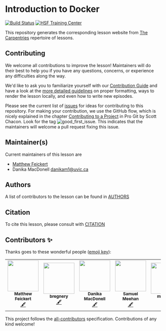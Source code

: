 # Introduction to Docker
[![Build Status](https://travis-ci.org/hsf-training/hsf-training-docker.svg?branch=gh-pages)](https://travis-ci.org/hsf-training/hsf-training-docker)
[![HSF Training Center](https://img.shields.io/badge/HSF%20Training%20Center-browse-ff69b4)](https://hepsoftwarefoundation.org/training/curriculum.html)

This repository generates the corresponding lesson website from [The Carpentries](https://carpentries.org/) repertoire of lessons.

## Contributing

We welcome all contributions to improve the lesson! Maintainers will do their best to help you if you have any
questions, concerns, or experience any difficulties along the way.

We'd like to ask you to familiarize yourself with our [Contribution Guide](CONTRIBUTING.md) and have a look at
the [more detailed guidelines][lesson-example] on proper formatting, ways to render the lesson locally, and even
how to write new episodes.

Please see the current list of [issues][github-issues] for ideas for contributing to this
repository. For making your contribution, we use the GitHub flow, which is
nicely explained in the chapter [Contributing to a Project](http://git-scm.com/book/en/v2/GitHub-Contributing-to-a-Project) in Pro Git
by Scott Chacon.
Look for the tag ![good_first_issue](https://img.shields.io/badge/-good%20first%20issue-gold.svg). This indicates that the maintainers will welcome a pull request fixing this issue.

## Maintainer(s)

Current maintainers of this lesson are

* [Matthew Feickert](http://www.matthewfeickert.com/)
* Danika MacDonell <danikam1@uvic.ca>

## Authors

A list of contributors to the lesson can be found in [AUTHORS](AUTHORS)

## Citation

To cite this lesson, please consult with [CITATION](CITATION)

[lesson-example]: https://carpentries.github.io/lesson-example
[github-issues]: https://github.com/matthewfeickert/intro-to-docker/issues

## Contributors ✨

Thanks goes to these wonderful people ([emoji key](https://allcontributors.org/docs/en/emoji-key)):

<!-- ALL-CONTRIBUTORS-LIST:START - Do not remove or modify this section -->
<!-- prettier-ignore-start -->
<!-- markdownlint-disable -->
<table>
  <tr>
    <td align="center"><a href="http://www.matthewfeickert.com/"><img src="https://avatars.githubusercontent.com/u/5142394?v=4?s=100" width="100px;" alt=""/><br /><sub><b>Matthew Feickert</b></sub></a><br /><a href="#content-matthewfeickert" title="Content">🖋</a></td>
    <td align="center"><a href="https://bregnery.github.io/"><img src="https://avatars.githubusercontent.com/u/7606867?v=4?s=100" width="100px;" alt=""/><br /><sub><b>bregnery</b></sub></a><br /><a href="#content-bregnery" title="Content">🖋</a></td>
    <td align="center"><a href="https://github.com/danikam"><img src="https://avatars.githubusercontent.com/u/43050968?v=4?s=100" width="100px;" alt=""/><br /><sub><b>Danika MacDonell</b></sub></a><br /><a href="#content-danikam" title="Content">🖋</a></td>
    <td align="center"><a href="https://github.com/smeehan12"><img src="https://avatars.githubusercontent.com/u/13018253?v=4?s=100" width="100px;" alt=""/><br /><sub><b>Samuel Meehan</b></sub></a><br /><a href="#content-smeehan12" title="Content">🖋</a></td>
    <td align="center"><a href="https://github.com/mhuwiler"><img src="https://avatars.githubusercontent.com/u/30265206?v=4?s=100" width="100px;" alt=""/><br /><sub><b>mhuwiler</b></sub></a><br /><a href="#content-mhuwiler" title="Content">🖋</a></td>
    <td align="center"><a href="http://linkedin.com/in/bruno-alves-"><img src="https://avatars.githubusercontent.com/u/20703947?v=4?s=100" width="100px;" alt=""/><br /><sub><b>Bruno Alves</b></sub></a><br /><a href="#content-bfonta" title="Content">🖋</a></td>
  </tr>
</table>

<!-- markdownlint-restore -->
<!-- prettier-ignore-end -->

<!-- ALL-CONTRIBUTORS-LIST:END -->

This project follows the [all-contributors](https://github.com/all-contributors/all-contributors) specification. Contributions of any kind welcome!
